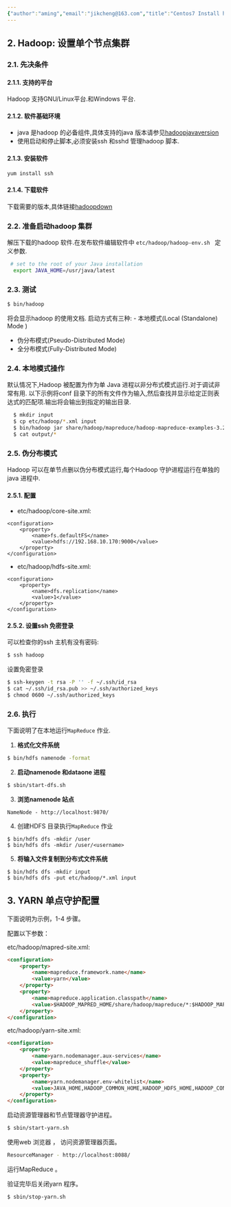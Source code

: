 ```yaml
---
{"author":"aming","email":"jikcheng@163.com","title":"Centos7 Install hadoop standalone","creation_date":"2022-06-27 15:57","Last modified date":"2022-11-25 16:01","tags":"Centos7 Install hadoop standalone","File Folder with relative path":"database/hadoop/Doc/Install","remark":null,"other":null,"dg-publish":true,"permalink":"/database/hadoop/doc/install/centos7-install-hadoop-standalone/","dgPassFrontmatter":true}
---
```




## 2. Hadoop: 设置单个节点集群
### 2.1. 先决条件
#### 2.1.1. 支持的平台
Hadoop 支持GNU/Linux平台.和Windows 平台.
#### 2.1.2. 软件基础环境
- java 是hadoop 的必备组件,具体支持的java 版本请参见[hadoopjavaversion](http://wiki.apache.org/hadoop/HadoopJavaVersions)
- 使用启动和停止脚本,必须安装ssh 和sshd 管理hadoop 脚本.
#### 2.1.3. 安装软件
```bash
yum install ssh
```
#### 2.1.4. 下载软件
下载需要的版本,具体链接[hadoopdown](http://www.apache.org/dyn/closer.cgi/hadoop/common/)

### 2.2. 准备启动hadoop 集群
解压下载的hadoop 软件.在发布软件编辑软件中 `etc/hadoop/hadoop-env.sh ` 定义参数.
```bash
 # set to the root of your Java installation
  export JAVA_HOME=/usr/java/latest
```
### 2.3. 测试
```bash
$ bin/hadoop
```
将会显示hadoop 的使用文档.
启动方式有三种:
	 - 本地模式(Local (Standalone) Mode )
   - 伪分布模式(Pseudo-Distributed Mode)
   - 全分布模式(Fully-Distributed Mode)
### 2.4. 本地模式操作
默认情况下,Hadoop 被配置为作为单 Java 进程以非分布式模式运行.对于调试非常有用. 
以下示例将conf 目录下的所有文件作为输入,然后查找并显示给定正则表达式的匹配项.输出将会输出到指定的输出目录.
```bash
  $ mkdir input
  $ cp etc/hadoop/*.xml input
  $ bin/hadoop jar share/hadoop/mapreduce/hadoop-mapreduce-examples-3.2.1.jar grep input output 'dfs[a-z.]+'
  $ cat output/*
```
### 2.5. 伪分布模式
Hadoop 可以在单节点删以伪分布模式运行,每个Hadoop 守护进程运行在单独的java 进程中.
#### 2.5.1. 配置
- etc/hadoop/core-site.xml:
```
<configuration>
    <property>
        <name>fs.defaultFS</name>
        <value>hdfs://192.168.10.170:9000</value>
    </property>
</configuration>
```
- etc/hadoop/hdfs-site.xml:

```
<configuration>
    <property>
        <name>dfs.replication</name>
        <value>1</value>
    </property>
</configuration>
```
#### 2.5.2. 设置ssh 免密登录
可以检查你的ssh 主机有没有密码:
```bash
$ ssh hadoop
```
设置免密登录
```bash
$ ssh-keygen -t rsa -P '' -f ~/.ssh/id_rsa
$ cat ~/.ssh/id_rsa.pub >> ~/.ssh/authorized_keys
$ chmod 0600 ~/.ssh/authorized_keys
```
### 2.6. 执行
下面说明了在本地运行`MapReduce` 作业.
1. **格式化文件系统**
```bash
$ bin/hdfs namenode -format
```
2.  **启动namenode 和dataone 进程**

```bash
$ sbin/start-dfs.sh
```
3. **浏览namenode 站点**
```
NameNode - http://localhost:9870/
```
4. 创建HDFS 目录执行`MapReduce` 作业
```
$ bin/hdfs dfs -mkdir /user
$ bin/hdfs dfs -mkdir /user/<username>
```
5. **将输入文件复制到分布式文件系统**
```
$ bin/hdfs dfs -mkdir input
$ bin/hdfs dfs -put etc/hadoop/*.xml input
```
## 3. YARN 单点守护配置
下面说明为示例，1-4 步骤。

配置以下参数：

etc/hadoop/mapred-site.xml:

```html
<configuration>
    <property>
        <name>mapreduce.framework.name</name>
        <value>yarn</value>
    </property>
    <property>
        <name>mapreduce.application.classpath</name>
        <value>$HADOOP_MAPRED_HOME/share/hadoop/mapreduce/*:$HADOOP_MAPRED_HOME/share/hadoop/mapreduce/lib/*</value>
    </property>
</configuration>
```
etc/hadoop/yarn-site.xml:

```html
<configuration>
    <property>
        <name>yarn.nodemanager.aux-services</name>
        <value>mapreduce_shuffle</value>
    </property>
    <property>
        <name>yarn.nodemanager.env-whitelist</name>
        <value>JAVA_HOME,HADOOP_COMMON_HOME,HADOOP_HDFS_HOME,HADOOP_CONF_DIR,CLASSPATH_PREPEND_DISTCACHE,HADOOP_YARN_HOME,HADOOP_MAPRED_HOME</value>
    </property>
</configuration>
```

启动资源管理器和节点管理器守护进程。

```bash
$ sbin/start-yarn.sh
```

使用web 浏览器 ， 访问资源管理器页面。
```bash
ResourceManager - http://localhost:8088/
```

运行MapReduce 。


验证完毕后关闭yarn 程序。

```bash
$ sbin/stop-yarn.sh
```